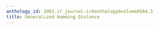 ```yaml
---
anthology_id: 2002.ir_journal-ir0anthology0volumeA5A4.3
title: Generalized Hamming Distance
---
```

